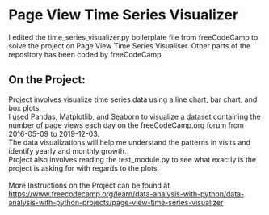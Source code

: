 # Page View Time Series Visualizer

I edited the time_series_visualizer.py boilerplate file from freeCodeCamp to solve the project on Page View Time Series Visualiser. Other parts of the repository has been coded by freeCodeCamp
## On the Project:
Project involves visualize time series data using a line chart, bar chart, and box plots.\
I used Pandas, Matplotlib, and Seaborn to visualize a dataset containing the number of page views each day on the freeCodeCamp.org forum from 2016-05-09 to 2019-12-03. \
The data visualizations will help me understand the patterns in visits and identify yearly and monthly growth.\
Project also involves reading the test_module.py to see what exactly is the project is asking for with regards to the plots.\
\
More Instructions on the Project can be found at https://www.freecodecamp.org/learn/data-analysis-with-python/data-analysis-with-python-projects/page-view-time-series-visualizer
